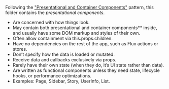 Following the ["Presentational and Container Components"](https://medium.com/@dan_abramov/smart-and-dumb-components-7ca2f9a7c7d0) pattern, this folder contains the *presentational components*.
* Are concerned with how things look.
* May contain both presentational and container components** inside, and usually have some DOM markup and styles of their own.
* Often allow containment via this.props.children.
* Have no dependencies on the rest of the app, such as Flux actions or stores.
* Don’t specify how the data is loaded or mutated.
* Receive data and callbacks exclusively via props.
* Rarely have their own state (when they do, it’s UI state rather than data).
* Are written as functional components unless they need state, lifecycle hooks, or performance optimizations.
* Examples: Page, Sidebar, Story, UserInfo, List.